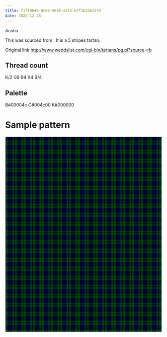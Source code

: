 ```yaml
---
title: f1f19646-0c88-4018-aaf2-b7f162ae2178
date: 2022-12-28
---
```

Austin

This was sourced from <no value>.  It is a 5 stripes tartan.

Original link http://www.weddslist.com/cgi-bin/tartans/pg.pl?source=rb

## Thread count
K/2 G9 B4 K4 B/4

## Palette
B#00004c G#004c00 K#000000

# Sample pattern

![Tartan detail](tartan.png "K/2 G9 B4 K4 B/4 tartan")
